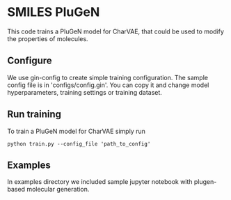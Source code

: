 #  SMILES PluGeN

This code trains a PluGeN model for CharVAE, that could be used to modify the properties of molecules.


## Configure
We use gin-config to create simple training configuration.
The sample config file is in 'configs/config.gin'.
You can copy it and change model hyperparameters, training settings or training dataset.


## Run training
To train a PluGeN model for CharVAE simply run
```
python train.py --config_file 'path_to_config'
```

## Examples
In examples directory we included sample jupyter notebook with plugen-based molecular generation.
